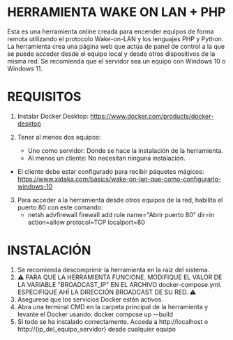 # HERRAMIENTA WAKE ON LAN + PHP
Esta es una herramienta online creada para encender equipos de forma remota utilizando el protocolo Wake-on-LAN y los lenguajes PHP y Python.
La herramienta crea una página web que actúa de panel de control a la que se puede acceder desde el equipo local y desde otros dispositivos de la misma red.
Se recomienda que el servidor sea un equipo con Windows 10 o Windows 11.

# REQUISITOS
1. Instalar Docker Desktop: https://www.docker.com/products/docker-desktop

2. Tener al menos dos equipos:
    - Uno como servidor: Donde se hace la instalación de la herramienta.
    - Al menos un cliente: No necesitan ninguna instalación.
- El cliente debe estar configurado para recibir páquetes mágicos: https://www.xataka.com/basics/wake-on-lan-que-como-configurarlo-windows-10

3. Para acceder a la herramienta desde otros equipos de la red, habilita el puerto 80 con este comando: 
    - netsh advfirewall firewall add rule name="Abrir puerto 80" dir=in action=allow protocol=TCP localport=80

# INSTALACIÓN
1. Se recomienda descomprimir la herramienta en la raiz del sistema.
2. ⚠ PARA QUE LA HERRAMIENTA FUNCIONE. MODIFIQUE EL VALOR DE LA VARIABLE "BROADCAST_IP" EN EL ARCHIVO docker-compose.yml. ESPECIFIQUE AHÍ LA DIRECCIÓN BROADCAST DE SU RED. ⚠
3. Asegurese que los servicios Docker estén activos.
4. Abra una terminal CMD en la carpeta principal de la herramienta y levante el Docker usando: docker compose up --build
5. Si todo se ha instalado correctamente. Acceda a http://localhost o http://{ip_del_equipo_servidor} desde cualquier equipo
